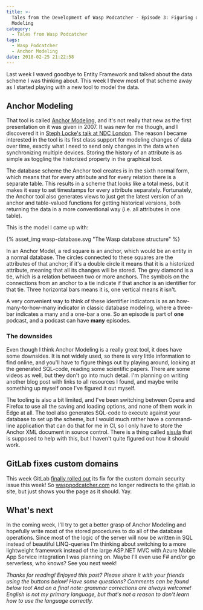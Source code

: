 ```yaml
---
title: >-
  Tales from the Development of Wasp Podcatcher - Episode 3: Figuring out Anchor
  Modeling
category:
  - Tales from Wasp Podcatcher
tags:
  - Wasp Podcatcher
  - Anchor Modeling
date: 2018-02-25 21:22:58
---
```



Last week I waved goodbye to Entity Framework and talked about the data scheme I was thinking about. This week I threw most of that scheme away as I started playing with a new tool to model the data.

## Anchor Modeling
That tool is called [Anchor Modeling](http://www.anchormodeling.com/), and it's not really that new as the first presentation on it was given in 2007. It was new for me though, and I discovered it in [Steph Locke's talk at NDC London](https://www.youtube.com/watch?v=2176f9K-cC4). The reason I became interested in the tool is its first class support for modeling changes of data over time, exactly what I need to send only changes in the data when synchronizing multiple devices. Storing the history of an attribute is as simple as toggling the historized property in the graphical tool. 

<!-- more -->

The database scheme the Anchor tool creates is in the sixth normal form, which means that for every attribute and for every relation there is a separate table. This results in a scheme that looks like a total mess, but it makes it easy to set timestamps for every attribute separately. Fortunately, the Anchor tool also generates views to just get the latest version of an anchor and table-valued functions for getting historical versions, both returning the data in a more conventional way (i.e. all attributes in one table).

This is the model I came up with:

{% asset_img wasp-database.svg "The Wasp database structure" %}

In an Anchor Model, a red square is an anchor, which would be an entity in a normal database. The circles connected to these squares are the attributes of that anchor; if it's a double circle it means that it is a historized attribute, meaning that all its changes will be stored. The grey diamond is a tie, which is a relation between two or more anchors. The symbols on the connections from an anchor to a tie indicate if that anchor is an identifier for that tie. Three horizontal bars means it is, one vertical means it isn't.

A very convenient way to think of these identifier indicators is as an how-many-to-how-many indicator in classic database modeling, where a three-bar indicates a many and a one-bar a one. So an episode is part of **one** podcast, and a podcast can have **many** episodes.

### The downsides
Even though I think Anchor Modeling is a really great tool, it does have some downsides. It is not widely used, so there is very little information to find online, and you'll have to figure things out by playing around, looking at the generated SQL-code, reading some scientific papers. There are some videos as well, but they don't go into much detail. I'm planning on writing another blog post with links to all resources I found, and maybe write something up myself once I've figured it out myself.

The tooling is also a bit limited, and I've been switching between Opera and Firefox to use all the saving and loading options, and none of them work in Edge at all. The tool also generates SQL-code to execute against your database to set up the scheme, but I would much rather have a command-line application that can do that for me in CI, so I only have to store the Anchor XML document in source control. There is a thing called [sisula](https://github.com/Roenbaeck/sisula) that is supposed to help with this, but I haven't quite figured out how it should work.

## GitLab fixes custom domains
This week GitLab [finally rolled out](https://about.gitlab.com/2018/02/21/pages-security-fix-rollout/) its fix for the custom domain security issue this week! So [wasppodcatcher.com](https://wasppodcatcher.com/) no longer redirects to the gitlab.io site, but just shows you the page as it should. Yay.

## What's next
In the coming week, I'll try to get a better grasp of Anchor Modeling and hopefully write most of the stored procedures to do all of the database operations. Since most of the logic of the server will now be written in SQL instead of beautiful LINQ-queries I'm thinking about switching to a more lightweight framework instead of the large ASP.NET MVC with Azure Mobile App Service integration I was planning on. Maybe I'll even use F# and/or go serverless, who knows? See you next week!

*Thanks for reading! Enjoyed this post? Please share it with your friends using the buttons below! Have some questions? Comments can be found below too! And on a final note: grammar corrections are always welcome! English is not my primary language, but that's not a reason to don't learn how to use the language correctly.*